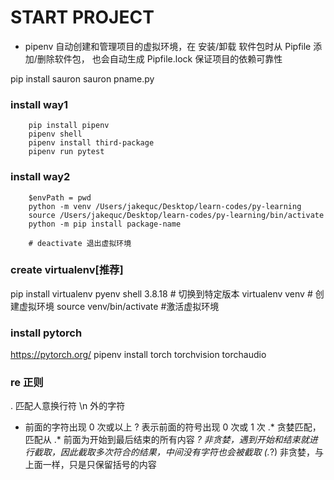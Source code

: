 # START PROJECT

- pipenv 自动创建和管理项目的虚拟环境，在 安装/卸载 软件包时从 Pipfile 添加/删除软件包， 也会自动生成 Pipfile.lock 保证项目的依赖可靠性

pip install sauron
sauron pname.py

### install way1
```
    pip install pipenv
    pipenv shell
    pipenv install third-package
    pipenv run pytest

```

### install way2
```
    $envPath = pwd
    python -m venv /Users/jakequc/Desktop/learn-codes/py-learning
    source /Users/jakequc/Desktop/learn-codes/py-learning/bin/activate
    python -m pip install package-name

    # deactivate 退出虚拟环境
```

### create virtualenv[推荐]
pip install virtualenv
pyenv shell 3.8.18  # 切换到特定版本
virtualenv venv    # 创建虚拟环境
source venv/bin/activate #激活虚拟环境



### install pytorch
https://pytorch.org/
pipenv install torch torchvision torchaudio


### re 正则
. 匹配人意换行符 \n 外的字符
* 前面的字符出现 0 次或以上
? 表示前面的符号出现 0 次或 1 次
.* 贪婪匹配，匹配从 .* 前面为开始到最后结束的所有内容
*? 非贪婪，遇到开始和结束就进行截取，因此截取多次符合的结果，中间没有字符也会被截取
(.*?) 非贪婪，与上面一样，只是只保留括号的内容